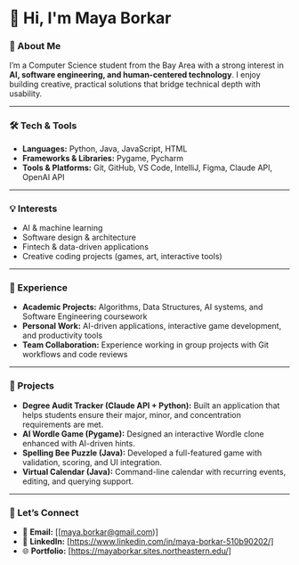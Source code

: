 # 👋 Hi, I'm Maya Borkar

### 🌱 About Me

I’m a Computer Science student from the Bay Area with a strong interest in **AI, software engineering, and human-centered technology**. I enjoy building creative, practical solutions that bridge technical depth with usability.

---

### 🛠️ Tech & Tools

* **Languages:** Python, Java, JavaScript, HTML
* **Frameworks & Libraries:** Pygame, Pycharm
* **Tools & Platforms:** Git, GitHub, VS Code, IntelliJ, Figma, Claude API, OpenAI API

---

### 💡 Interests

* AI & machine learning
* Software design & architecture
* Fintech & data-driven applications
* Creative coding projects (games, art, interactive tools)

---

### 💼 Experience

* **Academic Projects:** Algorithms, Data Structures, AI systems, and Software Engineering coursework
* **Personal Work:** AI-driven applications, interactive game development, and productivity tools
* **Team Collaboration:** Experience working in group projects with Git workflows and code reviews

---

### 🚀 Projects

* **Degree Audit Tracker (Claude API + Python):** Built an application that helps students ensure their major, minor, and concentration requirements are met.
* **AI Wordle Game (Pygame):** Designed an interactive Wordle clone enhanced with AI-driven hints.
* **Spelling Bee Puzzle (Java):** Developed a full-featured game with validation, scoring, and UI integration.
* **Virtual Calendar (Java):** Command-line calendar with recurring events, editing, and querying support.

---

### 🤝 Let’s Connect

* 📧 **Email:** \[[maya.borkar@gmail.com)]
* 💼 **LinkedIn:** [https://www.linkedin.com/in/maya-borkar-510b90202/]
* 🌐 **Portfolio:** [https://mayaborkar.sites.northeastern.edu/]


